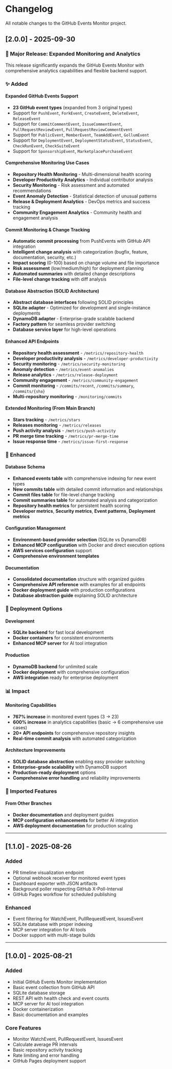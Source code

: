 # Changelog

All notable changes to the GitHub Events Monitor project.

## [2.0.0] - 2025-09-30

### 🎯 Major Release: Expanded Monitoring and Analytics

This release significantly expands the GitHub Events Monitor with comprehensive analytics capabilities and flexible backend support.

### ✨ Added

#### **Expanded GitHub Events Support**
- **23 GitHub event types** (expanded from 3 original types)
- Support for `PushEvent`, `ForkEvent`, `CreateEvent`, `DeleteEvent`, `ReleaseEvent`
- Support for `CommitCommentEvent`, `IssueCommentEvent`, `PullRequestReviewEvent`, `PullRequestReviewCommentEvent`
- Support for `PublicEvent`, `MemberEvent`, `TeamAddEvent`, `GollumEvent`
- Support for `DeploymentEvent`, `DeploymentStatusEvent`, `StatusEvent`, `CheckRunEvent`, `CheckSuiteEvent`
- Support for `SponsorshipEvent`, `MarketplacePurchaseEvent`

#### **Comprehensive Monitoring Use Cases**
- **Repository Health Monitoring** - Multi-dimensional health scoring
- **Developer Productivity Analytics** - Individual contributor analysis
- **Security Monitoring** - Risk assessment and automated recommendations
- **Event Anomaly Detection** - Statistical detection of unusual patterns
- **Release & Deployment Analytics** - DevOps metrics and success tracking
- **Community Engagement Analytics** - Community health and engagement analysis

#### **Commit Monitoring & Change Tracking**
- **Automatic commit processing** from PushEvents with GitHub API integration
- **Intelligent change analysis** with categorization (bugfix, feature, documentation, security, etc.)
- **Impact scoring** (0-100) based on change volume and file importance
- **Risk assessment** (low/medium/high) for deployment planning
- **Automated summaries** with detailed change descriptions
- **File-level change tracking** with diff analysis

#### **Database Abstraction (SOLID Architecture)**
- **Abstract database interfaces** following SOLID principles
- **SQLite adapter** - Optimized for development and single-instance deployments
- **DynamoDB adapter** - Enterprise-grade scalable backend
- **Factory pattern** for seamless provider switching
- **Database service layer** for high-level operations

#### **Enhanced API Endpoints**
- **Repository health assessment** - `/metrics/repository-health`
- **Developer productivity analysis** - `/metrics/developer-productivity`
- **Security monitoring** - `/metrics/security-monitoring`
- **Anomaly detection** - `/metrics/event-anomalies`
- **Release analytics** - `/metrics/release-deployment`
- **Community engagement** - `/metrics/community-engagement`
- **Commit monitoring** - `/commits/recent`, `/commits/summary`, `/commits/{sha}`
- **Multi-repository monitoring** - `/monitoring/commits`

#### **Extended Monitoring (From Main Branch)**
- **Stars tracking** - `/metrics/stars`
- **Releases monitoring** - `/metrics/releases`
- **Push activity analysis** - `/metrics/push-activity`
- **PR merge time tracking** - `/metrics/pr-merge-time`
- **Issue response time** - `/metrics/issue-first-response`

### 🔧 Enhanced

#### **Database Schema**
- **Enhanced events table** with comprehensive indexing for new event types
- **New commits table** with detailed commit information and relationships
- **Commit files table** for file-level change tracking
- **Commit summaries table** for automated analysis and categorization
- **Repository health metrics** for persistent health scoring
- **Developer metrics**, **Security metrics**, **Event patterns**, **Deployment metrics**

#### **Configuration Management**
- **Environment-based provider selection** (SQLite vs DynamoDB)
- **Enhanced MCP configuration** with Docker and direct execution options
- **AWS services configuration** support
- **Comprehensive environment templates**

#### **Documentation**
- **Consolidated documentation** structure with organized guides
- **Comprehensive API reference** with examples for all endpoints
- **Docker deployment guide** with production configurations
- **Database abstraction guide** explaining SOLID architecture

### 🚀 Deployment Options

#### **Development**
- **SQLite backend** for fast local development
- **Docker containers** for consistent environments
- **Enhanced MCP server** for AI tool integration

#### **Production**
- **DynamoDB backend** for unlimited scale
- **Docker deployment** with comprehensive configuration
- **AWS integration** ready for enterprise deployment

### 📊 Impact

#### **Monitoring Capabilities**
- **767% increase** in monitored event types (3 → 23)
- **600% increase** in analytics capabilities (basic → 6 comprehensive use cases)
- **20+ API endpoints** for comprehensive repository insights
- **Real-time commit analysis** with automated categorization

#### **Architecture Improvements**
- **SOLID database abstraction** enabling easy provider switching
- **Enterprise-grade scalability** with DynamoDB support
- **Production-ready deployment** options
- **Comprehensive error handling** and reliability improvements

### 🔄 Imported Features

#### **From Other Branches**
- **Docker documentation** and deployment guides
- **MCP configuration enhancements** for better AI integration
- **AWS deployment documentation** for production scaling

---

## [1.1.0] - 2025-08-26

### Added
- PR timeline visualization endpoint
- Optional webhook receiver for monitored event types
- Dashboard exporter with JSON artifacts
- Background poller respecting GitHub X-Poll-Interval
- GitHub Pages workflow for scheduled publishing

### Enhanced
- Event filtering for WatchEvent, PullRequestEvent, IssuesEvent
- SQLite database with proper indexing
- MCP server integration for AI tools
- Docker support with multi-stage builds

---

## [1.0.0] - 2025-08-21

### Added
- Initial GitHub Events Monitor implementation
- Basic event collection from GitHub API
- SQLite database storage
- REST API with health check and event counts
- MCP server for AI tool integration
- Docker containerization
- Basic documentation and examples

### Core Features
- Monitor WatchEvent, PullRequestEvent, IssuesEvent
- Calculate average PR intervals
- Basic repository activity tracking
- Rate limiting and error handling
- GitHub Pages deployment support